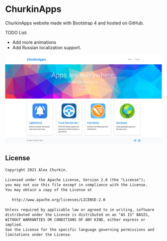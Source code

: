 ChurkinApps
===========
ChurkinApps website made with Bootstrap 4 and hosted on GitHub.

TODO List:
* Add more animations
* Add Russian localization support.

![Screenshot](https://github.com/churkinapps/churkinapps.github.io/raw/master/readme_screenshot.jpg)


## License

    Copyright 2021 Alex Churkin.

    Licensed under the Apache License, Version 2.0 (the "License");
    you may not use this file except in compliance with the License.
    You may obtain a copy of the License at

       http://www.apache.org/licenses/LICENSE-2.0

    Unless required by applicable law or agreed to in writing, software
    distributed under the License is distributed on an "AS IS" BASIS,
    WITHOUT WARRANTIES OR CONDITIONS OF ANY KIND, either express or implied.
    See the License for the specific language governing permissions and
    limitations under the License.
